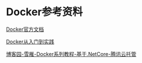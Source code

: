 # Docker参考资料

[Docker官方文档](https://docs.docker.com/)

[Docker从入门到实践](https://yeasy.gitbook.io/docker_practice/)

[博客园-雪雁-Docker系列教程-基于.NetCore-腾讯云托管](https://www.cnblogs.com/codelove/p/10030439.html)


